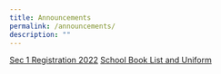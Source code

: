 ```yaml
---
title: Announcements
permalink: /announcements/
description: ""
---
```

[Sec 1 Registration 2022](/school-information/sec-1-registration-2022/)
[School Book List and Uniform](/school-information/administrative-matters/school-book-list-uniform/)